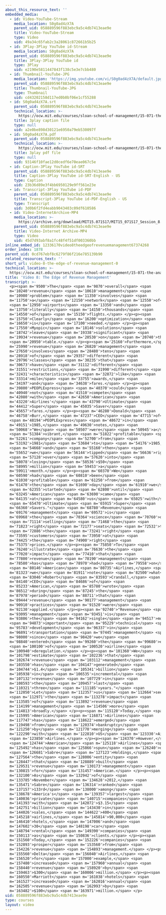 ```yaml
---
about_this_resource_text: ''
embedded_media:
  - id: Video-YouTube-Stream
    media_location: S0g0ad4zX7A
    parent_uid: 058889596f883ebc9a5c4db7413eae9e
    title: Video-YouTube-Stream
    type: Video
    uid: 49a34c65fab2c3a28061c872661b5b25
  - id: 3Play-3Play YouTube id-Stream
    media_location: S0g0ad4zX7A
    parent_uid: 058889596f883ebc9a5c4db7413eae9e
    title: 3Play-3Play YouTube id
    type: 3Play
    uid: e2190e5811447843f138c5e3e7cbb480
  - id: Thumbnail-YouTube-JPG
    media_location: 'https://img.youtube.com/vi/S0g0ad4zX7A/default.jpg'
    parent_uid: 058889596f883ebc9a5c4db7413eae9e
    title: Thumbnail-YouTube-JPG
    type: Thumbnail
    uid: cd43202158d117ed0b0bf06e1cf55288
  - id: S0g0ad4zX7A.srt
    parent_uid: 058889596f883ebc9a5c4db7413eae9e
    technical_location: >-
      https://ocw.mit.edu/courses/sloan-school-of-management/15-071-the-analytics-edge-spring-2017/linear-optimization/airline-revenue-management-an-introduction-to-linear-optimization/video-8-the-edge-of-revenue-management/video-8-the-edge-of-revenue-management-0/S0g0ad4zX7A.srt
    title: 3play caption file
    type: null
    uid: a2e0be898d30121e6950a79eb530097f
  - id: S0g0ad4zX7A.pdf
    parent_uid: 058889596f883ebc9a5c4db7413eae9e
    technical_location: >-
      https://ocw.mit.edu/courses/sloan-school-of-management/15-071-the-analytics-edge-spring-2017/linear-optimization/airline-revenue-management-an-introduction-to-linear-optimization/video-8-the-edge-of-revenue-management/video-8-the-edge-of-revenue-management-0/S0g0ad4zX7A.pdf
    title: 3play pdf file
    type: null
    uid: 93146f10fae12d0cedf6e70eae067c5e
  - id: Caption-3Play YouTube id-SRT
    parent_uid: 058889596f883ebc9a5c4db7413eae9e
    title: Caption-3Play YouTube id-SRT-English - US
    type: Caption
    uid: 23b36d89e3f4bb6950129e9ff561e23e
  - id: Transcript-3Play YouTube id-PDF
    parent_uid: 058889596f883ebc9a5c4db7413eae9e
    title: Transcript-3Play YouTube id-PDF-English - US
    type: Transcript
    uid: 3d0b6f2fd4eabb9043403c09df610586
  - id: Video-InternetArchive-MP4
    media_location: >-
      https://archive.org/download/MIT15.071S17/MIT15_071S17_Session_8.2.14_300k.mp4
    parent_uid: 058889596f883ebc9a5c4db7413eae9e
    title: Video-Internet Archive-MP4
    type: Video
    uid: 45d7d93abf8a1fc48f4f51df003360bb
inline_embed_id: 12336170video8theedgeofrevenuemanagement67374268
order_index: 1878
parent_uid: 0cd767ebf8c6279f86f216e785139b90
related_resources_text: ''
short_url: video-8-the-edge-of-revenue-management-0
technical_location: >-
  https://ocw.mit.edu/courses/sloan-school-of-management/15-071-the-analytics-edge-spring-2017/linear-optimization/airline-revenue-management-an-introduction-to-linear-optimization/video-8-the-edge-of-revenue-management/video-8-the-edge-of-revenue-management-0
title: 'Video 8: The Edge of Revenue Management'
transcript: >-
  <p><span m='9500'>The</span> <span m='9870'>overall</span> <span
  m='10240'>revenue</span> <span m='10610'>management</span> <span
  m='10980'>problem</span> <span m='11350'>involves</span> <span
  m='11750'>a</span> <span m='12150'>network</span> <span m='12550'>of</span>
  <span m='12950'>airports</span> <span m='13350'>and</span> <span
  m='13750'>literally</span> <span m='14150'>thousands</span> <span
  m='14550'>of</span> <span m='15150'>flights.</span> </p><p><span
  m='15750'>Clearly</span> <span m='16200'>optimization</span> <span
  m='16650'>is</span> <span m='17100'>needed.</span> </p><p><span
  m='17550'>Myopic</span> <span m='18146'>solutions</span> <span
  m='18742'>leave</span> <span m='19338'>significant</span> <span
  m='19934'>revenue</span> <span m='20530'>on</span> <span m='20740'>the</span>
  <span m='20950'>table.</span> </p><p><span m='25160'>Furthermore,</span> <span
  m='25990'>revenue</span> <span m='26820'>management</span> <span
  m='27650'>involves</span> <span m='28480'>tens</span> <span
  m='28918'>of</span> <span m='29357'>different</span> <span
  m='29796'>classes</span> <span m='30235'>that</span> <span
  m='30673'>have</span> <span m='31112'>different</span> <span
  m='31551'>restrictions,</span> <span m='31990'>different</span> <span
  m='32431'>characteristics</span> <span m='32872'>like</span> <span
  m='33314'>mile</span> <span m='33755'>awards,</span> <span
  m='34197'>and</span> <span m='34638'>fares.</span> </p><p><span
  m='39800'>PEOPLExpress</span> <span m='40370'>could</span> <span
  m='40940'>not</span> <span m='41510'>compete</span> <span
  m='42080'>with</span> <span m='42650'>American</span> <span
  m='43220'>Airlines'</span> <span m='43790'>Ultimate</span> <span
  m='44412'>Super</span> <span m='45035'>Saver</span> <span
  m='45657'>fares.</span> </p><p><span m='46280'>Donald</span> <span
  m='46758'>Burr,</span> <span m='47237'>CEO</span> <span m='47715'>of</span>
  <span m='48194'>PEOPLExpress</span> <span m='48672'>in</span> <span
  m='49151'>1985,</span> <span m='49630'>notes,</span> <span
  m='50068'>"We</span> <span m='50507'>were</span> <span m='50945'>a</span>
  <span m='51384'>vibrant,</span> <span m='51822'>profitable</span> <span
  m='52261'>company</span> <span m='52700'>from</span> <span
  m='53192'>1981</span> <span m='53684'>to</span> <span m='54176'>1985,</span>
  <span m='54668'>and</span> <span m='55160'>then</span> <span
  m='55652'>we</span> <span m='56144'>tipped</span> <span m='56636'>right</span>
  <span m='57128'>over</span> <span m='57620'>into</span> <span
  m='58078'>losing</span> <span m='58536'>$50</span> <span
  m='58995'>million</span> <span m='59453'>a</span> <span
  m='59911'>month.</span> </p><p><span m='60370'>We</span> <span
  m='60590'>had</span> <span m='60810'>been</span> <span
  m='61030'>profitable</span> <span m='61250'>from</span> <span
  m='61470'>the</span> <span m='61690'>day</span> <span m='61910'>we</span>
  <span m='62355'>started</span> <span m='62800'>until</span> <span
  m='63245'>American</span> <span m='63690'>came</span> <span
  m='64135'>at</span> <span m='64580'>us</span> <span m='65025'>with</span>
  <span m='65470'>Ultimate</span> <span m='65915'>Super</span> <span
  m='66360'>Savers."</span> <span m='68780'>Revenue</span> <span
  m='69176'>management</span> <span m='69572'>is</span> <span
  m='69968'>the</span> <span m='70364'>science</span> <span m='70760'>of</span>
  <span m='71114'>selling</span> <span m='71468'>the</span> <span
  m='71823'>right</span> <span m='72177'>seats</span> <span m='72532'>to</span>
  <span m='72886'>the</span> <span m='73241'>right</span> <span
  m='73595'>customers</span> <span m='73950'>at</span> <span
  m='74425'>the</span> <span m='74900'>right</span> <span
  m='75375'>prices.</span> </p><p><span m='75850'>To</span> <span
  m='76240'>illustrate</span> <span m='76630'>the</span> <span
  m='77020'>impact</span> <span m='77410'>that</span> <span
  m='77800'>revenue</span> <span m='78190'>management</span> <span
  m='78580'>has</span> <span m='78970'>had</span> <span m='79558'>on</span>
  <span m='80146'>American</span> <span m='80735'>Airlines,</span> <span
  m='81323'>we</span> <span m='81911'>note</span> <span m='82500'>what</span>
  <span m='83046'>Robert</span> <span m='83593'>Crandall,</span> <span
  m='84140'>CEO</span> <span m='84686'>of</span> <span
  m='85233'>American,</span> <span m='85780'>wrote</span> <span
  m='86512'>during</span> <span m='87245'>the</span> <span
  m='87978'>period</span> <span m='88711'>that</span> <span
  m='89444'>revenue</span> <span m='90177'>management</span> <span
  m='90910'>practices</span> <span m='91520'>were</span> <span
  m='92130'>applied.</span> </p><p><span m='92740'>"Revenue</span> <span
  m='93095'>management</span> <span m='93451'>is</span> <span
  m='93806'>the</span> <span m='94162'>single</span> <span m='94517'>most</span>
  <span m='94873'>important</span> <span m='95229'>technical</span> <span
  m='95783'>development</span> <span m='96337'>in</span> <span
  m='96891'>transportation</span> <span m='97445'>management</span> <span
  m='98000'>since</span> <span m='98420'>we</span> <span
  m='98840'>entered</span> <span m='99260'>the</span> <span m='99680'>era</span>
  <span m='100100'>of</span> <span m='100520'>airline</span> <span
  m='100940'>deregulation.</span> </p><p><span m='101360'>We</span> <span
  m='101798'>estimate</span> <span m='102236'>that</span> <span
  m='102674'>revenue</span> <span m='103112'>management</span> <span
  m='103550'>has</span> <span m='104147'>generated</span> <span
  m='104744'>$1.4</span> <span m='105341'>billion</span> <span
  m='105938'>in</span> <span m='106535'>incremental</span> <span
  m='107132'>revenue</span> <span m='107729'>in</span> <span
  m='108593'>the</span> <span m='109457'>last</span> <span
  m='110321'>three</span> <span m='111185'>years."</span> <span
  m='112050'>Let</span> <span m='112357'>us</span> <span m='112664'>see</span>
  <span m='112971'>the</span> <span m='113278'>impact</span> <span
  m='113585'>of</span> <span m='113892'>revenue</span> <span
  m='114199'>management</span> <span m='114506'>more</span> <span
  m='114813'>broadly.</span> </p><p><span m='115120'>Today,</span> <span
  m='115995'>American</span> <span m='116871'>Airlines</span> <span
  m='117747'>has</span> <span m='118622'>emerged</span> <span
  m='119498'>from</span> <span m='120374'>bankruptcy</span> <span
  m='121250'>by</span> <span m='121770'>merging</span> <span
  m='122290'>with</span> <span m='122810'>US</span> <span m='123330'>Air</span>
  <span m='123850'>Airlines.</span> </p><p><span m='124370'>However,</span>
  <span m='124744'>American</span> <span m='125118'>Airlines</span> <span
  m='125492'>has</span> <span m='125866'>spun</span> <span m='126240'>off</span>
  <span m='126681'>Sabre</span> <span m='127123'>Holdings,</span> <span
  m='127564'>the</span> <span m='128006'>entity</span> <span
  m='128447'>that</span> <span m='128889'>built</span> <span
  m='129531'>revenue</span> <span m='130173'>management</span> <span
  m='130815'>for</span> <span m='131457'>American.</span> </p><p><span
  m='132100'>As</span> <span m='132942'>of</span> <span
  m='133785'>November</span> <span m='134628'>2012,</span> <span
  m='135471'>Sabre</span> <span m='136314'>ranked</span> <span
  m='137157'>133rd</span> <span m='138000'>among</span> <span
  m='138678'>America's</span> <span m='139357'>largest</span> <span
  m='140036'>private</span> <span m='140715'>companies</span> <span
  m='141393'>with</span> <span m='142072'>$3.15</span> <span
  m='142751'>billion</span> <span m='143430'>in</span> <span
  m='144026'>sales,</span> <span m='144622'>400</span> <span
  m='145218'>airlines,</span> <span m='145814'>90,000</span> <span
  m='146410'>hotels,</span> <span m='147006'>and</span> <span
  m='147602'>30</span> <span m='148198'>car</span> <span
  m='148794'>rental</span> <span m='149390'>companies</span> <span
  m='150113'>as</span> <span m='150836'>clients.</span> </p><p><span
  m='151560'>Today,</span> <span m='152226'>companies</span> <span
  m='152893'>prosper</span> <span m='153560'>from</span> <span
  m='154226'>revenue</span> <span m='154893'>management.</span> </p><p><span
  m='155560'>Delta</span> <span m='156040'>Airlines,</span> <span
  m='156520'>for</span> <span m='157000'>example,</span> <span
  m='157480'>increased</span> <span m='157960'>annual</span> <span
  m='158440'>revenue</span> <span m='158920'>by</span> <span
  m='159463'>$300</span> <span m='160006'>million.</span> </p><p><span
  m='160550'>Marriott</span> <span m='161038'>hotels</span> <span
  m='161527'>increased</span> <span m='162016'>annual</span> <span
  m='162505'>revenue</span> <span m='162993'>by</span> <span
  m='163482'>$100</span> <span m='163971'>million.</span> </p>
uid: 058889596f883ebc9a5c4db7413eae9e
type: courses
layout: video
---
```

